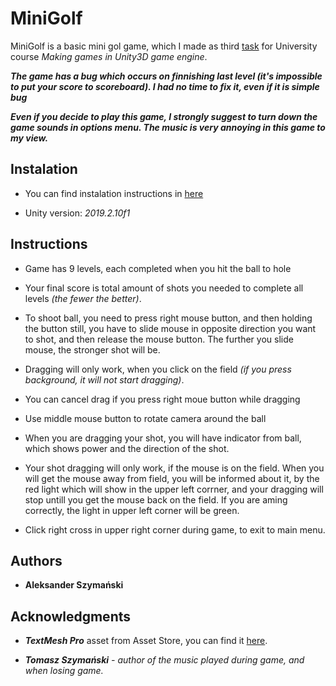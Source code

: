 # MiniGolf

MiniGolf is a basic mini gol game, which I made as third [task](./Lista03.pdf) for University course *Making games in Unity3D game engine*.

***The game has a bug which occurs on finnishing last level (it's impossible to put your score to scoreboard). I had no time to fix it, even if it is simple bug***

***Even if you decide to play this game, I strongly suggest to turn down the game sounds in options menu. The music is very annoying in this game to my view.***

## Instalation

* You can find instalation instructions in [here](Unity/README.md)

* Unity version: *2019.2.10f1*

## Instructions

* Game has 9 levels, each completed when you hit the ball to hole

* Your final score is total amount of shots you needed to complete all levels *(the fewer the better)*.

* To shoot ball, you need to press right mouse button, and then holding the button still, you have to slide mouse in opposite direction you want to shot, and then release the mouse button. The further you slide mouse, the stronger shot will be.

* Dragging will only work, when you click on the field *(if you press background, it will not start dragging)*.

* You can cancel drag if you press right moue button while dragging

* Use middle mouse button to rotate camera around the ball

* When you are dragging your shot, you will have indicator from ball, which shows power and the direction of the shot.

* Your shot dragging will only work, if the mouse is on the field. When you will get the mouse away from field, you will be informed about it, by the red light which will show in the upper left corrner, and your dragging will stop untill you get the mouse back on the field. If you are aming correctly, the light in upper left corner will be green.

* Click right cross in upper right corner during game, to exit to main menu.


## Authors
* **Aleksander Szymański**

## Acknowledgments

* ***TextMesh Pro*** asset from Asset Store, you can find it [here](https://assetstore.unity.com/packages/essentials/beta-projects/textmesh-pro-84126).

* ***Tomasz Szymański*** *- author of the music played during game, and when losing game.*